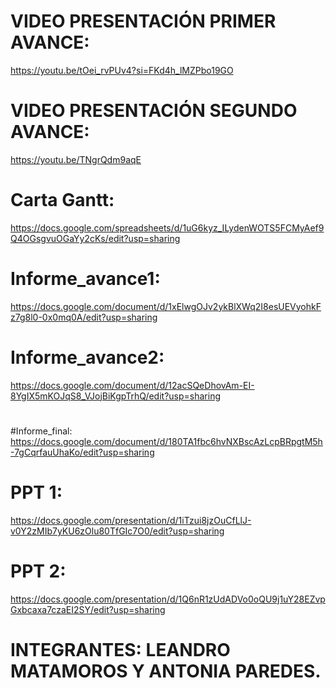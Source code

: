 # VIDEO PRESENTACIÓN PRIMER AVANCE:
https://youtu.be/tOei_rvPUv4?si=FKd4h_lMZPbo19GO
#
# VIDEO PRESENTACIÓN SEGUNDO AVANCE:
https://youtu.be/TNgrQdm9aqE
#
# Carta Gantt:
https://docs.google.com/spreadsheets/d/1uG6kyz_ILydenWOTS5FCMyAef9Q4OGsgvuOGaYy2cKs/edit?usp=sharing
#
# Informe_avance1:
https://docs.google.com/document/d/1xElwgOJv2ykBlXWq2I8esUEVyohkFz7g8l0-0x0mq0A/edit?usp=sharing
#
# Informe_avance2:
https://docs.google.com/document/d/12acSQeDhovAm-EI-8YgIX5mKOJqS8_VJojBiKgpTrhQ/edit?usp=sharing
# 
#Informe_final:
https://docs.google.com/document/d/180TA1fbc6hvNXBscAzLcpBRpgtM5h-7gCqrfauUhaKo/edit?usp=sharing
#
# PPT 1:
https://docs.google.com/presentation/d/1iTzui8jzOuCfLlJ-v0Y2zMIb7yKU6zOlu80TfGIc7O0/edit?usp=sharing
#
# PPT 2:
https://docs.google.com/presentation/d/1Q6nR1zUdADVo0oQU9j1uY28EZvpGxbcaxa7czaEI2SY/edit?usp=sharing

# INTEGRANTES: LEANDRO MATAMOROS Y ANTONIA PAREDES.
